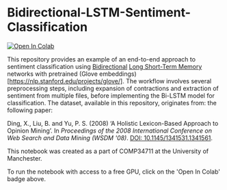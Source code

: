 # Bidirectional-LSTM-Sentiment-Classification

[![Open In Colab](https://colab.research.google.com/assets/colab-badge.svg)](https://drive.google.com/file/d/1xPGlzrhixdJjNDbuj2FYJLvE1wG7nql7/view?usp=sharing)

This repository provides an example of an end-to-end approach to sentiment classification using [Bidirectional](https://en.wikipedia.org/wiki/Bidirectional_recurrent_neural_networks) [Long Short-Term Memory](https://en.wikipedia.org/wiki/Long_short-term_memory) networks with pretrained (Glove embeddings)[https://nlp.stanford.edu/projects/glove/]. The workflow involves several preprocessing steps, including expansion of contractions and extraction of sentiment from multiple files, before implementing the Bi-LSTM model for classification. The dataset, available in this repository, originates from: the following paper:

Ding, X., Liu, B. and Yu, P. S. (2008) ‘A Holistic Lexicon-Based Approach to Opinion Mining’. In *Proceedings of the 2008 International Conference on Web Search and Data Mining (WSDM '08)*. [DOI: 10.1145/1341531.1341561](https://dl.acm.org/doi/10.1145/1341531.1341561).

This notebook was created as a part of COMP34711 at the University of Manchester.

To run the notebook with access to a free GPU, click on the 'Open In Colab' badge above.
